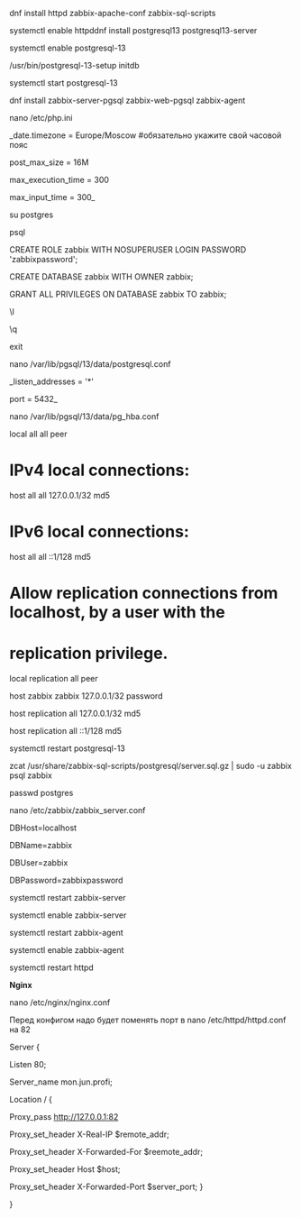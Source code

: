 dnf install httpd zabbix-apache-conf zabbix-sql-scripts

systemctl enable httpddnf install postgresql13 postgresql13-server

systemctl enable postgresql-13

/usr/bin/postgresql-13-setup initdb

systemctl start postgresql-13

dnf install zabbix-server-pgsql zabbix-web-pgsql zabbix-agent

nano /etc/php.ini

_date.timezone = Europe/Moscow      #обязательно укажите свой часовой пояс

post_max_size = 16M

max_execution_time = 300

max_input_time = 300_

su postgres

psql

CREATE ROLE zabbix WITH NOSUPERUSER LOGIN PASSWORD 'zabbixpassword';

CREATE   DATABASE zabbix WITH OWNER zabbix;

GRANT ALL PRIVILEGES ON DATABASE zabbix TO zabbix;

\l

\q

exit

nano /var/lib/pgsql/13/data/postgresql.conf

_listen_addresses = '*'

port = 5432_

nano /var/lib/pgsql/13/data/pg_hba.conf

local   all             all                                     peer

# IPv4 local connections:

host    all             all             127.0.0.1/32            md5

# IPv6 local connections:

host    all             all             ::1/128                 md5

# Allow replication connections from localhost, by a user with the

# replication privilege.

local   replication     all                                     peer

host	zabbix	        zabbix	        127.0.0.1/32	        password

host    replication     all             127.0.0.1/32            md5

host    replication     all             ::1/128                 md5

systemctl restart postgresql-13

zcat /usr/share/zabbix-sql-scripts/postgresql/server.sql.gz | sudo -u zabbix psql zabbix

passwd postgres

nano /etc/zabbix/zabbix_server.conf

DBHost=localhost

DBName=zabbix

DBUser=zabbix

DBPassword=zabbixpassword

systemctl restart zabbix-server

systemctl enable zabbix-server

systemctl restart zabbix-agent

systemctl enable zabbix-agent

systemctl restart httpd

**Nginx**

nano /etc/nginx/nginx.conf

Перед конфигом надо будет поменять порт в nano /etc/httpd/httpd.conf на 82


Server {

Listen 80;

Server_name mon.jun.profi;

Location / {

Proxy_pass http://127.0.0.1:82

Proxy_set_header X-Real-IP $remote_addr;

Proxy_set_header X-Forwarded-For $reemote_addr;

Proxy_set_header Host $host;

Proxy_set_header X-Forwarded-Port $server_port; }

}
